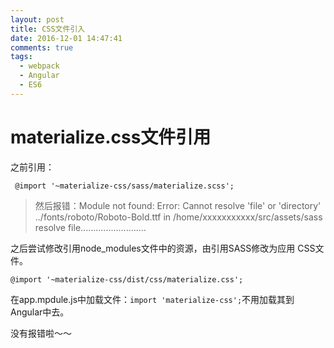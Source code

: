 ```yaml
---
layout: post
title: CSS文件引入
date: 2016-12-01 14:47:41
comments: true
tags:
  - webpack
  - Angular
  - ES6
---
```



# materialize.css文件引用

<!-- more -->


之前引用：
```
 @import '~materialize-css/sass/materialize.scss';
```
>然后报错：Module not found: Error: Cannot resolve 'file' or 'directory' ../fonts/roboto/Roboto-Bold.ttf in /home/xxxxxxxxxxx/src/assets/sass resolve file..........................

之后尝试修改引用node_modules文件中的资源，由引用SASS修改为应用 CSS文件。
```
@import '~materialize-css/dist/css/materialize.css';
```

在app.mpdule.js中加载文件：`import 'materialize-css';`不用加载其到 Angular中去。

没有报错啦～～
